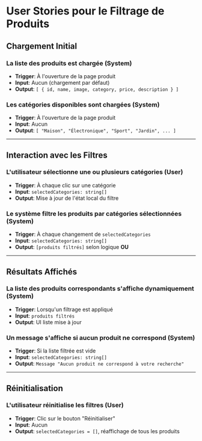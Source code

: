 # User Stories pour le Filtrage de Produits

## Chargement Initial

### La liste des produits est chargée (System)
- **Trigger**: À l'ouverture de la page produit
- **Input**: Aucun (chargement par défaut)
- **Output**: `[ { id, name, image, category, price, description } ]`

### Les catégories disponibles sont chargées (System)
- **Trigger**: À l'ouverture de la page produit
- **Input**: Aucun
- **Output**: `[ "Maison", "Électronique", "Sport", "Jardin", ... ]`

---

## Interaction avec les Filtres

### L'utilisateur sélectionne une ou plusieurs catégories (User)
- **Trigger**: À chaque clic sur une catégorie
- **Input**: `selectedCategories: string[]`
- **Output**: Mise à jour de l'état local du filtre

### Le système filtre les produits par catégories sélectionnées (System)
- **Trigger**: À chaque changement de `selectedCategories`
- **Input**: `selectedCategories: string[]`
- **Output**: `[produits filtrés]` selon logique **OU**

---

## Résultats Affichés

### La liste des produits correspondants s'affiche dynamiquement (System)
- **Trigger**: Lorsqu'un filtrage est appliqué
- **Input**: `produits filtrés`
- **Output**: UI liste mise à jour

### Un message s'affiche si aucun produit ne correspond (System)
- **Trigger**: Si la liste filtrée est vide
- **Input**: `selectedCategories: string[]`
- **Output**: `Message "Aucun produit ne correspond à votre recherche"`

---

## Réinitialisation

### L'utilisateur réinitialise les filtres (User)
- **Trigger**: Clic sur le bouton "Réinitialiser"
- **Input**: Aucun
- **Output**: `selectedCategories = []`, réaffichage de tous les produits

